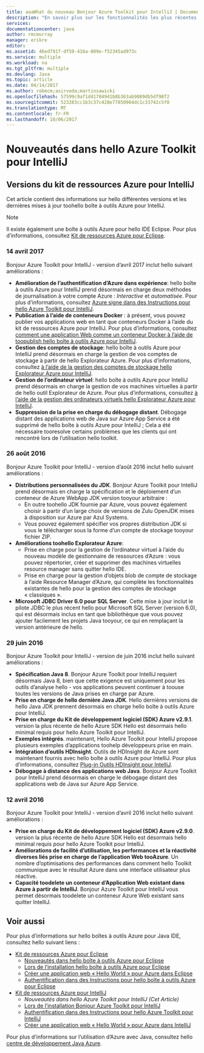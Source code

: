 ```yaml
---
title: aaaWhat du nouveau Bonjour Azure Toolkit pour IntelliJ | Documents Microsoft
description: "En savoir plus sur les fonctionnalités les plus récentes hello Bonjour boîte à outils Azure pour IntelliJ."
services: 
documentationcenter: java
author: rmcmurray
manager: erikre
editor: 
ms.assetid: 46ed791f-df59-416a-809e-f52345ad973c
ms.service: multiple
ms.workload: na
ms.tgt_pltfrm: multiple
ms.devlang: Java
ms.topic: article
ms.date: 04/14/2017
ms.author: robmcm;asirveda;martinsawicki
ms.openlocfilehash: 57599c9af1d41784941b8b363ab9089db5df98f2
ms.sourcegitcommit: 523283cc1b3c37c428e77850964dc1c33742c5f0
ms.translationtype: MT
ms.contentlocale: fr-FR
ms.lasthandoff: 10/06/2017
---
```

# <a name="whats-new-in-hello-azure-toolkit-for-intellij"></a>Nouveautés dans hello Azure Toolkit pour IntelliJ
## <a name="azure-toolkit-for-intellij-releases"></a>Versions du kit de ressources Azure pour IntelliJ
Cet article contient des informations sur hello différentes versions et les dernières mises à jour toohello boîte à outils Azure pour IntelliJ.

> [!NOTE]
> Il existe également une boîte à outils Azure pour hello IDE Eclipse. Pour plus d’informations, consultez [Kit de ressources Azure pour Eclipse].
> 
> 

### <a name="april-14-2017"></a>14 avril 2017
Bonjour Azure Toolkit pour IntelliJ - version d’avril 2017 inclut hello suivant améliorations :

* **Amélioration de l’authentification d’Azure dans expérience**: hello boîte à outils Azure pour IntelliJ prend désormais en charge deux méthodes de journalisation à votre compte Azure : *Interactive* et *automatisée*. Pour plus d’informations, consultez [Azure signe dans des Instructions pour hello Azure Toolkit pour IntelliJ].
* **Publication à l’aide de conteneurs Docker** : à présent, vous pouvez publier vos applications web en tant que conteneurs Docker à l’aide du kit de ressources Azure pour IntelliJ. Pour plus d’informations, consultez [comment une application Web comme un conteneur Docker à l’aide de toopublish hello boîte à outils Azure pour IntelliJ].
* **Gestion des comptes de stockage**: hello boîte à outils Azure pour IntelliJ prend désormais en charge la gestion de vos comptes de stockage à partir de hello Explorateur Azure. Pour plus d’informations, consultez [à l’aide de la gestion des comptes de stockage hello Explorateur Azure pour IntelliJ].
* **Gestion de l’ordinateur virtuel**: hello boîte à outils Azure pour IntelliJ prend désormais en charge la gestion de vos machines virtuelles à partir de hello outil Explorateur de Azure. Pour plus d’informations, consultez [à l’aide de la gestion des ordinateurs virtuels hello Explorateur Azure pour IntelliJ].
* **Suppression de la prise en charge du débogage distant**. Débogage distant des applications web de Java sur Azure App Service a été supprimé de hello boîte à outils Azure pour IntelliJ ; Cela a été nécessaire tooresolve certains problèmes que les clients qui ont rencontré lors de l’utilisation hello toolkit.

### <a name="august-26-2016"></a>26 août 2016
Bonjour Azure Toolkit pour IntelliJ - version d’août 2016 inclut hello suivant améliorations :

* **Distributions personnalisées du JDK**. Bonjour Azure Toolkit pour IntelliJ prend désormais en charge la spécification et le déploiement d’un conteneur de Azure WebApp JDK version tooyour arbitraire :
  * En outre toohello JDK fournie par Azure, vous pouvez également choisir à partir d’un large choix de versions de Zulu OpenJDK mises à disposition sur Azure par Azul Systems.
  * Vous pouvez également spécifier vos propres distribution JDK si vous le télécharger sous la forme d’un compte de stockage tooyour fichier ZIP.
* **Améliorations toohello Explorateur Azure**:
  * Prise en charge pour la gestion de l’ordinateur virtuel à l’aide du nouveau modèle de gestionnaire de ressources d’Azure : vous pouvez répertorier, créer et supprimer des machines virtuelles resource manager sans quitter hello IDE.
  * Prise en charge pour la gestion d’objets blob de compte de stockage à l’aide Resource Manager d’Azure, qui complète les fonctionnalités existantes de hello pour la gestion des comptes de stockage « classiques ».
* **Microsoft JDBC Driver 6.0 pour SQL Server**. Cette mise à jour inclut le pilote JDBC le plus récent hello pour Microsoft SQL Server (version 6.0), qui est désormais inclus en tant que bibliothèque que vous pouvez ajouter facilement les projets Java tooyour, ce qui en remplaçant la version antérieure de hello.

### <a name="june-29-2016"></a>29 juin 2016
Bonjour Azure Toolkit pour IntelliJ - version de juin 2016 inclut hello suivant améliorations :

* **Spécification Java 8**. Bonjour Azure Toolkit pour IntelliJ requiert désormais Java 8, bien que cette exigence est uniquement pour les outils d’analyse hello - vos applications peuvent continuer à toouse toutes les versions de Java prises en charge par Azure.
* **Prise en charge de hello dernière Java JDK**. Hello dernières versions de hello Java JDK prennent désormais en charge hello boîte à outils Azure pour IntelliJ.
* **Prise en charge du Kit de développement logiciel (SDK) Azure v2.9.1**. version la plus récente de hello Azure SDK Hello est désormais hello minimal requis pour hello Azure Toolkit pour IntelliJ.
* **Exemples intégrés**. maintenant, Hello Azure Toolkit pour IntelliJ propose plusieurs exemples d’applications toohelp développeurs prise en main.
* **Intégration d’outils HDInsight**. Outils de HDInsight de Azure sont maintenant fournis avec hello boîte à outils Azure pour IntelliJ. Pour plus d’informations, consultez [Plug-in Outils HDInsight pour IntelliJ].
* **Débogage à distance des applications web Java**. Bonjour Azure Toolkit pour IntelliJ prend désormais en charge le débogage distant des applications web de Java sur Azure App Service.

### <a name="april-12-2016"></a>12 avril 2016
Bonjour Azure Toolkit pour IntelliJ - version d’avril 2016 inclut hello suivant améliorations :

* **Prise en charge du Kit de développement logiciel (SDK) Azure v2.9.0**. version la plus récente de hello Azure SDK Hello est désormais hello minimal requis pour hello Azure Toolkit pour IntelliJ.
* **Améliorations de facilité d’utilisation, les performances et la réactivité diverses liés prise en charge de l’application Web tooAzure**. Un nombre d’optimisations des performances dans comment hello Toolkit communique avec le résultat Azure dans une interface utilisateur plus réactive.
* **Capacité toodelete un conteneur d’Application Web existant dans Azure à partir de IntelliJ**. Bonjour Azure Toolkit pour IntelliJ vous permet désormais toodelete un conteneur Azure Web existant sans quitter IntelliJ.

## <a name="see-also"></a>Voir aussi
Pour plus d’informations sur hello boîtes à outils Azure pour Java IDE, consultez hello suivant liens :

* [Kit de ressources Azure pour Eclipse]
  * [Nouveautés dans hello boîte à outils Azure pour Eclipse]
  * [Lors de l’installation hello boîte à outils Azure pour Eclipse]
  * [Créer une application web « Hello World » pour Azure dans Eclipse]
  * [Authentification dans des Instructions pour hello boîte à outils Azure pour Eclipse]
* [Kit de ressources Azure pour IntelliJ]
  * *Nouveautés dans hello Azure Toolkit pour IntelliJ (Cet Article)*
  * [Lors de l’installation Bonjour Azure Toolkit pour IntelliJ]
  * [Authentification dans des Instructions pour hello Azure Toolkit pour IntelliJ]
  * [Créer une application web « Hello World » pour Azure dans IntelliJ]

Pour plus d’informations sur l’utilisation d’Azure avec Java, consultez hello [centre de développement Java Azure].

<!-- URL List -->

[Kit de ressources Azure pour Eclipse]: ./azure-toolkit-for-eclipse.md
[Kit de ressources Azure pour IntelliJ]: ./azure-toolkit-for-intellij.md
[Créer une application web « Hello World » pour Azure dans Eclipse]: ./app-service-web/app-service-web-eclipse-create-hello-world-web-app.md
[Créer une application web « Hello World » pour Azure dans IntelliJ]: ./app-service-web/app-service-web-intellij-create-hello-world-web-app.md
[Lors de l’installation hello boîte à outils Azure pour Eclipse]: ./azure-toolkit-for-eclipse-installation.md
[Lors de l’installation Bonjour Azure Toolkit pour IntelliJ]: ./azure-toolkit-for-intellij-installation.md
[Authentification dans des Instructions pour hello boîte à outils Azure pour Eclipse]: ./azure-toolkit-for-eclipse-sign-in-instructions.md
[Authentification dans des Instructions pour hello Azure Toolkit pour IntelliJ]: ./azure-toolkit-for-intellij-sign-in-instructions.md
[Nouveautés dans hello boîte à outils Azure pour Eclipse]: ./azure-toolkit-for-eclipse-whats-new.md
[What's New in hello Azure Toolkit for IntelliJ]: ./azure-toolkit-for-intellij-whats-new.md

[Azure signe dans des Instructions pour hello Azure Toolkit pour IntelliJ]: ./azure-toolkit-for-intellij-sign-in-instructions.md
[comment une application Web comme un conteneur Docker à l’aide de toopublish hello boîte à outils Azure pour IntelliJ]: ./azure-toolkit-for-intellij-publish-as-docker-container.md
[à l’aide de la gestion des comptes de stockage hello Explorateur Azure pour IntelliJ]: ./azure-toolkit-for-intellij-managing-storage-accounts-using-azure-explorer.md
[à l’aide de la gestion des ordinateurs virtuels hello Explorateur Azure pour IntelliJ]: ./azure-toolkit-for-intellij-managing-virtual-machines-using-azure-explorer.md

[centre de développement Java Azure]: http://go.microsoft.com/fwlink/?LinkID=699547

[Plug-in Outils HDInsight pour IntelliJ]: ./hdinsight/hdinsight-apache-spark-intellij-tool-plugin.md
